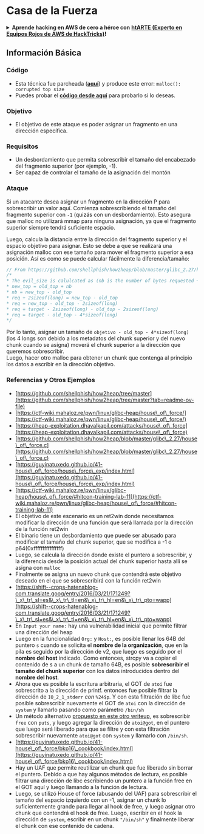 # Casa de la Fuerza



<details>

<summary><strong>Aprende hacking en AWS de cero a héroe con</strong> <a href="https://training.hacktricks.xyz/courses/arte"><strong>htARTE (Experto en Equipos Rojos de AWS de HackTricks)</strong></a><strong>!</strong></summary>

Otras formas de apoyar a HackTricks:

* Si quieres ver tu **empresa anunciada en HackTricks** o **descargar HackTricks en PDF** ¡Consulta los [**PLANES DE SUSCRIPCIÓN**](https://github.com/sponsors/carlospolop)!
* Obtén la [**merchandising oficial de PEASS & HackTricks**](https://peass.creator-spring.com)
* Descubre [**La Familia PEASS**](https://opensea.io/collection/the-peass-family), nuestra colección exclusiva de [**NFTs**](https://opensea.io/collection/the-peass-family)
* **Únete al** 💬 [**grupo de Discord**](https://discord.gg/hRep4RUj7f) o al [**grupo de telegram**](https://t.me/peass) o **síguenos** en **Twitter** 🐦 [**@hacktricks\_live**](https://twitter.com/hacktricks\_live)**.**
* **Comparte tus trucos de hacking enviando PRs a los repositorios de** [**HackTricks**](https://github.com/carlospolop/hacktricks) y [**HackTricks Cloud**](https://github.com/carlospolop/hacktricks-cloud).

</details>

## Información Básica

### Código

* Esta técnica fue parcheada ([**aquí**](https://sourceware.org/git/?p=glibc.git;a=commitdiff;h=30a17d8c95fbfb15c52d1115803b63aaa73a285c)) y produce este error: `malloc(): corrupted top size`
* Puedes probar el [**código desde aquí**](https://guyinatuxedo.github.io/41-house\_of\_force/house\_force\_exp/index.html) para probarlo si lo deseas.

### Objetivo

* El objetivo de este ataque es poder asignar un fragmento en una dirección específica.

### Requisitos

* Un desbordamiento que permita sobrescribir el tamaño del encabezado del fragmento superior (por ejemplo, -1).
* Ser capaz de controlar el tamaño de la asignación del montón

### Ataque

Si un atacante desea asignar un fragmento en la dirección P para sobrescribir un valor aquí. Comienza sobrescribiendo el tamaño del fragmento superior con `-1` (quizás con un desbordamiento). Esto asegura que malloc no utilizará mmap para ninguna asignación, ya que el fragmento superior siempre tendrá suficiente espacio.

Luego, calcula la distancia entre la dirección del fragmento superior y el espacio objetivo para asignar. Esto se debe a que se realizará una asignación malloc con ese tamaño para mover el fragmento superior a esa posición. Así es como se puede calcular fácilmente la diferencia/tamaño:
```c
// From https://github.com/shellphish/how2heap/blob/master/glibc_2.27/house_of_force.c#L59C2-L67C5
/*
* The evil_size is calulcated as (nb is the number of bytes requested + space for metadata):
* new_top = old_top + nb
* nb = new_top - old_top
* req + 2sizeof(long) = new_top - old_top
* req = new_top - old_top - 2sizeof(long)
* req = target - 2sizeof(long) - old_top - 2sizeof(long)
* req = target - old_top - 4*sizeof(long)
*/
```
Por lo tanto, asignar un tamaño de `objetivo - old_top - 4*sizeof(long)` (los 4 longs son debido a los metadatos del chunk superior y del nuevo chunk cuando se asigna) moverá el chunk superior a la dirección que queremos sobrescribir.\
Luego, hacer otro malloc para obtener un chunk que contenga al principio los datos a escribir en la dirección objetivo.

### Referencias y Otros Ejemplos

* [https://github.com/shellphish/how2heap/tree/master](https://github.com/shellphish/how2heap/tree/master?tab=readme-ov-file)
* [https://ctf-wiki.mahaloz.re/pwn/linux/glibc-heap/house\_of\_force/](https://ctf-wiki.mahaloz.re/pwn/linux/glibc-heap/house\_of\_force/)
* [https://heap-exploitation.dhavalkapil.com/attacks/house\_of\_force](https://heap-exploitation.dhavalkapil.com/attacks/house\_of\_force)
* [https://github.com/shellphish/how2heap/blob/master/glibc\_2.27/house\_of\_force.c](https://github.com/shellphish/how2heap/blob/master/glibc\_2.27/house\_of\_force.c)
* [https://guyinatuxedo.github.io/41-house\_of\_force/house\_force\_exp/index.html](https://guyinatuxedo.github.io/41-house\_of\_force/house\_force\_exp/index.html)
* [https://ctf-wiki.mahaloz.re/pwn/linux/glibc-heap/house\_of\_force/#hitcon-training-lab-11](https://ctf-wiki.mahaloz.re/pwn/linux/glibc-heap/house\_of\_force/#hitcon-training-lab-11)
* El objetivo de este escenario es un ret2win donde necesitamos modificar la dirección de una función que será llamada por la dirección de la función ret2win
* El binario tiene un desbordamiento que puede ser abusado para modificar el tamaño del chunk superior, que se modifica a -1 o p64(0xffffffffffffffff)
* Luego, se calcula la dirección donde existe el puntero a sobrescribir, y la diferencia desde la posición actual del chunk superior hasta allí se asigna con `malloc`
* Finalmente se asigna un nuevo chunk que contendrá este objetivo deseado en el que se sobrescribirá con la función ret2win
* [https://shift--crops-hatenablog-com.translate.goog/entry/2016/03/21/171249?\_x\_tr\_sl=es&\_x\_tr\_tl=en&\_x\_tr\_hl=en&\_x\_tr\_pto=wapp](https://shift--crops-hatenablog-com.translate.goog/entry/2016/03/21/171249?\_x\_tr\_sl=es&\_x\_tr\_tl=en&\_x\_tr\_hl=en&\_x\_tr\_pto=wapp)
* En `Input your name:` hay una vulnerabilidad inicial que permite filtrar una dirección del heap
* Luego en la funcionalidad `Org:` y `Host:`, es posible llenar los 64B del puntero `s` cuando se solicita el **nombre de la organización**, que en la pila es seguido por la dirección de v2, que luego es seguido por el **nombre del host** indicado. Como entonces, strcpy va a copiar el contenido de s a un chunk de tamaño 64B, es posible **sobrescribir el tamaño del chunk superior** con los datos introducidos dentro del **nombre del host**.
* Ahora que es posible la escritura arbitraria, el GOT de `atoi` fue sobrescrito a la dirección de printf. entonces fue posible filtrar la dirección de `IO_2_1_stderr` _con_ `%24$p`. Y con esta filtración de libc fue posible sobrescribir nuevamente el GOT de `atoi` con la dirección de `system` y llamarlo pasando como parámetro `/bin/sh`
* Un método alternativo [propuesto en este otro writeup](https://ctf-wiki.mahaloz.re/pwn/linux/glibc-heap/house\_of\_force/#2016-bctf-bcloud), es sobrescribir `free` con `puts`, y luego agregar la dirección de `atoi@got`, en el puntero que luego será liberado para que se filtre y con esta filtración sobrescribir nuevamente `atoi@got` con `system` y llamarlo con `/bin/sh`.
* [https://guyinatuxedo.github.io/41-house\_of\_force/bkp16\_cookbook/index.html](https://guyinatuxedo.github.io/41-house\_of\_force/bkp16\_cookbook/index.html)
* Hay un UAF que permite reutilizar un chunk que fue liberado sin borrar el puntero. Debido a que hay algunos métodos de lectura, es posible filtrar una dirección de libc escribiendo un puntero a la función free en el GOT aquí y luego llamando a la función de lectura.
* Luego, se utilizó House of force (abusando del UAF) para sobrescribir el tamaño del espacio izquierdo con un -1, asignar un chunk lo suficientemente grande para llegar al hook de free, y luego asignar otro chunk que contendrá el hook de free. Luego, escribir en el hook la dirección de `system`, escribir en un chunk `"/bin/sh"` y finalmente liberar el chunk con ese contenido de cadena.
